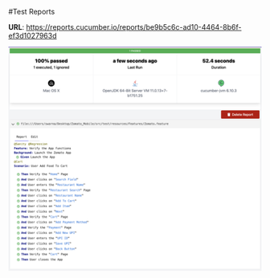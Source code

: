 #Test Reports

**URL**: https://reports.cucumber.io/reports/be9b5c6c-ad10-4464-8b6f-ef3d1027963d

![ScreenShot](src/main/Doc/Report.png)